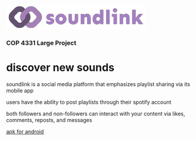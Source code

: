 
![alt text](./mobileApp/assets/images/soundlinklogo.png)

### COP 4331 Large Project ###

discover new sounds
=============
soundlink is a social media platform that emphasizes playlist sharing via its mobile app

users have the ability to post playlists through their spotify account

both followers and non-followers can interact with your content via likes, comments, reposts, and messages

[apk for android](https://expo.dev/artifacts/eas/jKeHEGCBPHjk3PgPK5knL7.apk)
